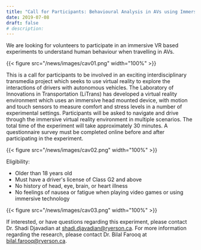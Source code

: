 ```yaml
---
title: "Call for Participants: Behavioural Analysis in AVs using Immersive VR"
date: 2019-07-08
draft: false
# description:
---
```


We are looking for volunteers to participate in an immersive VR based experiments to understand human behaviour when travelling in AVs.


{{< figure src="/news/images/cav01.png" width="100%" >}}

<!--more-->

This is a call for participants to be involved in an exciting interdisciplinary transmedia project which seeks to use virtual reality to explore the interactions of drivers with autonomous vehicles.
The Laboratory of Innovations in Transportation (LiTrans) has developed a virtual reality environment which uses an immersive head mounted device, with motion and touch sensors to measure comfort and stress levels in a number of experimental settings. Participants will be asked to navigate and drive through the immersive virtual reality environment in multiple scenarios. The total time of the experiment will take approximately 30 minutes. A questionnaire survey must be completed online before and after participating in the experiment.

{{< figure src="/news/images/cav02.png" width="100%" >}}

Eligibility:
- Older than 18 years old
- Must have a driver's license of Class G2 and above
- No history of head, eye, brain, or heart illness
- No feelings of nausea or fatigue when playing video games or using immersive technology

{{< figure src="/news/images/cav03.png" width="100%" >}}

If interested, or have questions regarding this experiment, please contact Dr. Shadi Djavadian at shadi.djavadian@ryerson.ca.
For more information regarding the research, please contact Dr. Bilal Farooq at bilal.farooq@ryerson.ca.
